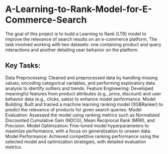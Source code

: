 # A-Learning-to-Rank-Model-for-E-Commerce-Search
The goal of this project is to build a Learning to Rank (LTR) model to improve the relevance of search results on an e-commerce platform. The task involved working with two datasets: one containing product and query interactions and another detailing user behavior on the platform.
## Key Tasks:
Data Preprocessing: Cleaned and preprocessed data by handling missing values, encoding categorical variables, and performing exploratory data analysis to identify outliers and trends.
Feature Engineering: Developed meaningful features from product attributes (e.g., price, discount) and user behavior data (e.g., clicks, sales) to enhance model performance.
Model Building: Built and trained a machine learning ranking model (XGBRanker) to predict the relevance of products for given search queries.
Model Evaluation: Assessed the model using ranking metrics such as Normalized Discounted Cumulative Gain (NDCG), Mean Reciprocal Rank (MRR), and Precision.
Model Optimization: Fine-tuned model hyperparameters to maximize performance, with a focus on generalization to unseen data.
Model Performance: Achieved competitive ranking performance using the selected model and optimization strategies, with detailed evaluation metrics.
